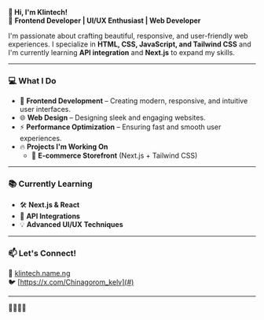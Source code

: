**👋 Hi, I'm Klintech!**  
🚀 **Frontend Developer | UI/UX Enthusiast | Web Developer**  

I'm passionate about crafting beautiful, responsive, and user-friendly web experiences. I specialize in **HTML, CSS, JavaScript, and Tailwind CSS** and I'm currently learning **API integration** and **Next.js** to expand my skills.  

---

### **💻 What I Do**  
- 🎨 **Frontend Development** – Creating modern, responsive, and intuitive user interfaces.  
- 🌐 **Web Design** – Designing sleek and engaging websites.  
- ⚡ **Performance Optimization** – Ensuring fast and smooth user experiences.  
- 🔥 **Projects I'm Working On**  
  - 🛒 **E-commerce Storefront** (Next.js + Tailwind CSS)  
 

---

### **📚 Currently Learning**  
- 🛠 **Next.js & React**  
- 🔗 **API Integrations**  
- 💡 **Advanced UI/UX Techniques**  

---

### **📫 Let's Connect!**  
🔗 [klintech.name.ng](#)  
🐦 [https://x.com/Chinagorom_kelv](#)  

---
🚀🚀🚀🚀
